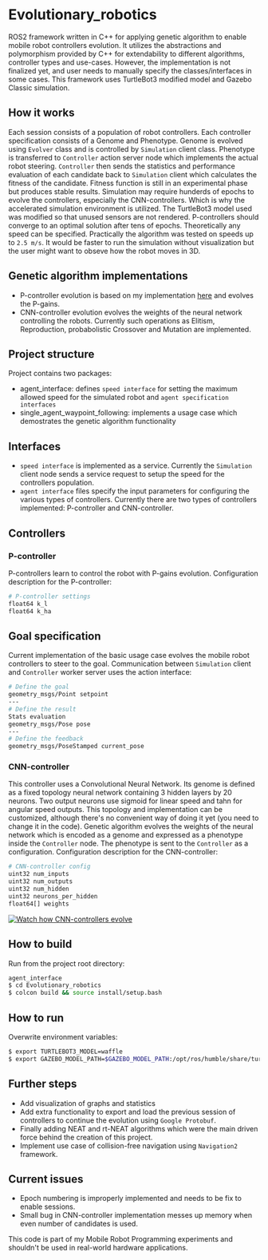 # Evolutionary_robotics

ROS2 framework written in C++ for applying genetic algorithm to enable mobile robot controllers evolution.
It utilizes the abstractions and polymorphism provided by C++ for extendability to different algorithms, controller types and use-cases. 
However, the implementation is not finalized yet, and user needs to manually specify the classes/interfaces in some cases.
This framework uses TurtleBot3 modified model and Gazebo Classic simulation.

## How it works
Each session consists of a population of robot controllers. Each controller specification consists of a Genome and Phenotype. Genome is evolved using `Evolver` class and is controlled by `Simulation` client class. Phenotype is transferred to `Controller` action server node which implements the actual robot steering. `Controller` then sends the statistics and performance evaluation of each candidate back to `Simulation` client which calculates the fitness of the candidate.
Fitness function is still in an experimental phase but produces stable results.
Simulation may require hunderds of epochs to evolve the controllers, especially the CNN-controllers. Which is why the accelerated simulation environment is utilized. The TurtleBot3 model used was modified so that unused sensors are not rendered.
P-controllers should converge to an optimal solution after tens of epochs. Theoretically any speed can be specified. Practically the algorithm was tested on speeds up to `2.5 m/s`.
It would be faster to run the simulation without visualization but the user might want to obseve how the robot moves in 3D.

## Genetic algorithm implementations
* P-controller evolution is based on my implementation [here](https://github.com/Incomprehensible/Mobile_robot_programming) and evolves the P-gains.
* CNN-controller evolution evolves the weights of the neural network controlling the robots.
Currently such operations as Elitism, Reproduction, probabolistic Crossover and Mutation are implemented.

## Project structure
Project contains two packages:
* agent_interface: defines `speed interface` for setting the maximum allowed speed for the simulated robot and `agent specification interfaces`
* single_agent_waypoint_following: implements a usage case which demostrates the genetic algorithm functionality

## Interfaces
* `speed interface` is implemented as a service. Currently the `Simulation` client node sends a service request to setup the speed for the controllers population.
* `agent interface` files specify the input parameters for configuring the various types of controllers. Currently there are two types of controllers implemented: P-controller and CNN-controller.

## Controllers
### P-controller
P-controllers learn to control the robot with P-gains evolution.
Configuration description for the P-controller:
```zsh
# P-controller settings
float64 k_l
float64 k_ha
```

## Goal specification
Current implementation of the basic usage case evolves the mobile robot controllers to steer to the goal.
Communication between `Simulation` client and `Controller` worker server uses the action interface:
```zsh
# Define the goal
geometry_msgs/Point setpoint
---
# Define the result
Stats evaluation
geometry_msgs/Pose pose 
---
# Define the feedback
geometry_msgs/PoseStamped current_pose
```

### CNN-controller
This controller uses a Convolutional Neural Network. Its genome is defined as a fixed topology neural network containing 3 hidden layers by 20 neurons. Two output neurons use sigmoid for linear speed and tahn for angular speed outputs. This topology and implementation can be customized, although there's no convenient way of doing it yet (you need to change it in the code).
Genetic algorithm evolves the weights of the neural network which is encoded as a genome and expressed as a phenotype inside the `Controller` node. The phenotype is sent to the `Controller` as a configuration.
Configuration description for the CNN-controller:
```zsh
# CNN-controller config
uint32 num_inputs
uint32 num_outputs
uint32 num_hidden
uint32 neurons_per_hidden
float64[] weights
```

[![Watch how CNN-controllers evolve]()](Media/CNN_controllers.mp4)

## How to build
Run from the project root directory:
```zsh
agent_interface
$ cd Evolutionary_robotics
$ colcon build && source install/setup.bash
```

## How to run
Overwrite environment variables:
```zsh
$ export TURTLEBOT3_MODEL=waffle
$ export GAZEBO_MODEL_PATH=$GAZEBO_MODEL_PATH:/opt/ros/humble/share/turtlebot3_gazebo/model
```

## Further steps
* Add visualization of graphs and statistics
* Add extra functionality to export and load the previous session of controllers to continue the evolution using `Google Protobuf`.
* Finally adding NEAT and rt-NEAT algorithms which were the main driven force behind the creation of this project.
* Implement use case of collision-free navigation using `Navigation2` framework.

## Current issues
* Epoch numbering is improperly implemented and needs to be fix to enable sessions.
* Small bug in CNN-controller implementation messes up memory when even number of candidates is used.

This code is part of my Mobile Robot Programming experiments and shouldn't be used in real-world hardware applications.

